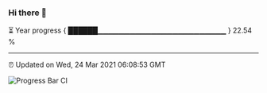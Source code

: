 ### Hi there 👋

⏳ Year progress { ██████▁▁▁▁▁▁▁▁▁▁▁▁▁▁▁▁▁▁▁▁▁▁▁▁ } 22.54 %

---

⏰ Updated on Wed, 24 Mar 2021 06:08:53 GMT

![Progress Bar CI](https://github.com/liununu/liununu/workflows/Progress%20Bar%20CI/badge.svg)
